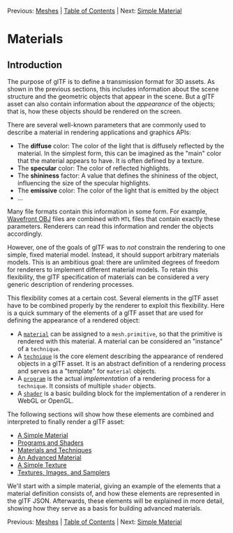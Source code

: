 Previous: [Meshes](gltfTutorial_009_Meshes.md) | [Table of Contents](README.md) | Next: [Simple Material](gltfTutorial_011_SimpleMaterial.md)

# Materials

## Introduction

The purpose of glTF is to define a transmission format for 3D assets. As shown in the previous sections, this includes information about the scene structure and the geometric objects that appear in the scene. But a glTF asset can also contain information about the *appearance* of the objects; that is, how these objects should be rendered on the screen.

There are several well-known parameters that are commonly used to describe a material in rendering applications and graphics APIs:

* The **diffuse** color: The color of the light that is diffusely reflected by the material. In the simplest form, this can be imagined as the "main" color that the material appears to have. It is often defined by a texture.
* The **specular** color: The color of reflected highlights.
* The **shininess** factor: A value that defines the shininess of the object, influencing the size of the specular highlights.
* The **emissive** color: The color of the light that is emitted by the object
* ...

Many file formats contain this information in some form. For example, [Wavefront OBJ](https://en.wikipedia.org/wiki/Wavefront_.obj_file) files are combined with `MTL` files that contain exactly these parameters. Renderers can read this information and render the objects accordingly.

However, one of the goals of glTF was to *not* constrain the rendering to one simple, fixed material model. Instead, it should support arbitrary materials models. This is an ambitious goal: there are unlimited degrees of freedom for renderers to implement different material models. To retain this flexibility, the glTF specification of materials can be considered a very generic description of rendering processes.

This flexibility comes at a certain cost. Several elements in the glTF asset have to be combined properly by the renderer to exploit this flexibility. Here is a quick summary of the elements of a glTF asset that are used for defining the appearance of a rendered object:

- A [`material`](https://github.com/KhronosGroup/glTF/tree/master/specification/2.0/#reference-material) can be assigned to a `mesh.primitive`, so that the primitive is rendered with this material. A material can be considered an "instance" of a `technique`.
- A [`technique`](https://github.com/KhronosGroup/glTF/tree/master/specification/2.0/#reference-technique) is the core element describing the appearance of rendered objects in a glTF asset. It is an abstract definition of a rendering process and serves as a "template" for `material` objects.
- A [`program`](https://github.com/KhronosGroup/glTF/tree/master/specification/2.0/#reference-program) is the actual *implementation* of a rendering process for a `technique`. It consists of multiple `shader` objects.
- A [`shader`](https://github.com/KhronosGroup/glTF/tree/master/specification/2.0/#reference-shader) is a basic building block for the implementation of a renderer in WebGL or OpenGL.

The following sections will show how these elements are combined and interpreted to finally render a glTF asset:

- [A Simple Material](gltfTutorial_011_SimpleMaterial.md)
- [Programs and Shaders](gltfTutorial_012_ProgramsShaders.md)
- [Materials and Techniques](gltfTutorial_013_MaterialsTechniques.md)
- [An Advanced Material](gltfTutorial_014_AdvancedMaterial.md)
- [A Simple Texture](gltfTutorial_015_SimpleTexture.md)
- [Textures, Images, and Samplers](gltfTutorial_016_TexturesImagesSamplers.md)

We'll start with a simple material, giving an example of the elements that a material definition consists of, and how these elements are represented in the glTF JSON. Afterwards, these elements will be explained in more detail, showing how they serve as a basis for building advanced materials.


Previous: [Meshes](gltfTutorial_009_Meshes.md) | [Table of Contents](README.md) | Next: [Simple Material](gltfTutorial_011_SimpleMaterial.md)
